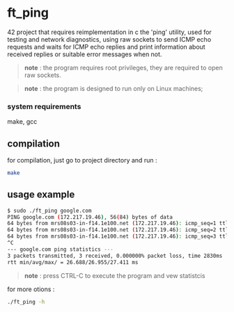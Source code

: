 # ft_ping
42 project that requires reimplementation in c the 'ping' utility, used for testing and network diagnostics, using raw sockets to send ICMP echo requests and waits for ICMP echo replies and print information about received replies or suitable error messages when not.

> **note** : the program requires root privileges, they are required to open raw sockets.

> **note** : the program is designed to run only on Linux machines;

### system requirements

make, gcc


## compilation
for compilation, just go to project directory and run :
```bash
make
```

## usage example

```bash
$ sudo ./ft_ping google.com                          
PING google.com (172.217.19.46), 56(84) bytes of data
64 bytes from mrs08s03-in-f14.1e100.net (172.217.19.46): icmp_seq=1 ttl=111 time=27.4 ms
64 bytes from mrs08s03-in-f14.1e100.net (172.217.19.46): icmp_seq=2 ttl=111 time=26.7 ms
64 bytes from mrs08s03-in-f14.1e100.net (172.217.19.46): icmp_seq=3 ttl=111 time=26.8 ms
^C
--- google.com ping statistics ---
3 packets transmitted, 3 received, 0.000000% packet loss, time 2830ms
rtt min/avg/max/ = 26.688/26.955/27.411 ms
```
> **note** : press CTRL-C to execute the program and vew statistcis

for more otions :
```bash
./ft_ping -h
```